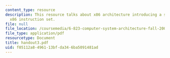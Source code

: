 ```yaml
---
content_type: resource
description: This resource talks about x86 architecture introducing a subset of the
  x86 instruction set.
file: null
file_location: /coursemedia/6-823-computer-system-architecture-fall-2005/f05112a8496113bfda346ba5091481ad_handout3.pdf
file_type: application/pdf
resourcetype: Document
title: handout3.pdf
uid: f05112a8-4961-13bf-da34-6ba5091481ad
---
```

